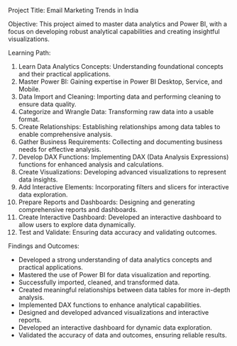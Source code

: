 Project Title: Email Marketing Trends in India

Objective:
This project aimed to master data analytics and Power BI, with a focus on developing robust analytical capabilities and creating insightful visualizations.

Learning Path:
1. Learn Data Analytics Concepts: Understanding foundational concepts and their practical applications.
2. Master Power BI: Gaining expertise in Power BI Desktop, Service, and Mobile.
3. Data Import and Cleaning: Importing data and performing cleaning to ensure data quality.
4. Categorize and Wrangle Data: Transforming raw data into a usable format.
5. Create Relationships: Establishing relationships among data tables to enable comprehensive analysis.
6. Gather Business Requirements: Collecting and documenting business needs for effective analysis.
7. Develop DAX Functions: Implementing DAX (Data Analysis Expressions) functions for enhanced analysis and calculations.
8. Create Visualizations: Developing advanced visualizations to represent data insights.
9. Add Interactive Elements: Incorporating filters and slicers for interactive data exploration.
10. Prepare Reports and Dashboards: Designing and generating comprehensive reports and dashboards.
11. Create Interactive Dashboard: Developed an interactive dashboard to allow users to explore data dynamically.
12. Test and Validate: Ensuring data accuracy and validating outcomes.

Findings and Outcomes:
- Developed a strong understanding of data analytics concepts and practical applications.
- Mastered the use of Power BI for data visualization and reporting.
- Successfully imported, cleaned, and transformed data.
- Created meaningful relationships between data tables for more in-depth analysis.
- Implemented DAX functions to enhance analytical capabilities.
- Designed and developed advanced visualizations and interactive reports.
- Developed an interactive dashboard for dynamic data exploration.
- Validated the accuracy of data and outcomes, ensuring reliable results.

